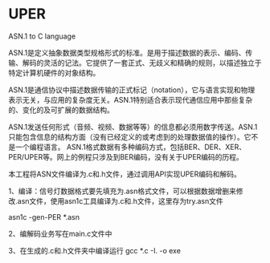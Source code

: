 # UPER
ASN.1 to C language

  ASN.1是定义抽象数据类型规格形式的标准。是用于描述数据的表示、编码、传输、解码的灵活的记法。它提供了一套正式、无歧义和精确的规则，以描述独立于特定计算机硬件的对象结构。

  ASN.1是通信协议中描述数据传输的正式标记（notation），它与语言实现和物理表示无关，与应用的复杂度无关。ASN.1特别适合表示现代通信应用中那些复杂的、变化的及可扩展的数据结构。

  ASN.1发送任何形式（音频、视频、数据等等）的信息都必须用数字传送。ASN.1只能包含信息的结构方面（没有已经定义的或考虑到的处理数据值的操作）。它不是一个编程语言。 ASN.1格式数据有多种编码方式，包括BER、DER、XER、PER/UPER等。网上的例程只涉及到BER编码，没有关于UPER编码的历程。

   本工程将ASN文件编译为.c和.h文件，通过调用API实现UPER编码和解码。



1、编译：信号灯数据格式要先填充为.asn格式文件，可以根据数据增删来修改.asn文件，使用asn1c工具编译为.c和.h文件，这里存为try.asn文件

   asn1c  -gen-PER  *.asn

2、编解码业务写在main.c文件中

3、在生成的.c和.h文件夹中编译运行
gcc *.c -I. -o exe
